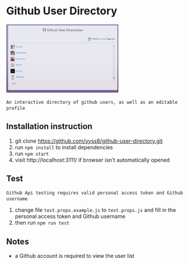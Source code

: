# Github User Directory

<img src="https://github.com/yyss8/github-user-directory/blob/dev/demo/demo-screenshot.png?raw=true" width="300">

    An interactive directory of github users, as well as an editable profile

## Installation instruction

1. git clone https://github.com/yyss8/github-user-directory.git
2. run `npm install` to install dependencies
3. run `npm start`
4. visit http://localhost:3111/ if browser isn't automatically opened 

## Test

    Github Api testing requires valid personal access token and Github username 


1. change file `test.props.example.js` to `test.props.js` and fill in the personal access token and Github username
2. then run `npm run test`


## Notes

* a Github account is required to view the user list